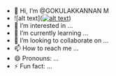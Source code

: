 - 👋 Hi, I’m @GOKULAKKANNAN M
- ![alt text]([![alt text](image.jpg)](https://github.com/Gokulakkannan1994/Gokulakkannan1994/blob/main/gokul%208%20copy%20(1).jpg?raw=true))
- 👀 I’m interested in ...
- 🌱 I’m currently learning ...
- 💞️ I’m looking to collaborate on ...
- 📫 How to reach me ...
- 😄 Pronouns: ...
- ⚡ Fun fact: ...

<!---
Gokulakkannan1994/Gokulakkannan1994 is a ✨ special ✨ repository because its `README.md` (this file) appears on your GitHub profile.
You can click the Preview link to take a look at your changes.
--->
